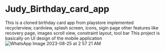 # Judy_Birthday_card_app
This is a cloned birthday card app from playstore
implemented recyclerview, cardview, splash screen, icons, sigin page
other features like recovery page, images scroll view, constraint layout, tool bar
This project is basically on UI design of the mobile application
![WhatsApp Image 2023-08-25 at 2 57 21 AM](https://github.com/Nickyshe/Judy_Birthday_card_app/assets/110067624/00bd94f3-e801-437d-84ec-497b967aa09a)


